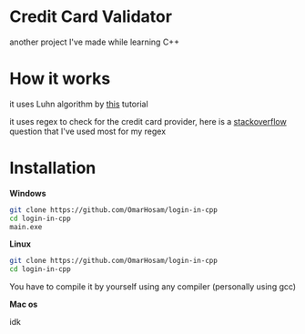 # Credit Card Validator
another project I've made while learning C++
# How it works
it uses Luhn algorithm by [this](https://www.geeksforgeeks.org/program-credit-card-number-validation/) tutorial

it uses regex to check for the credit card provider, here is a [stackoverflow](https://stackoverflow.com/questions/72768/how-do-you-detect-credit-card-type-based-on-number) question that I've used most for my regex
# Installation
**Windows**
```sh
git clone https://github.com/OmarHosam/login-in-cpp
cd login-in-cpp
main.exe
```
**Linux**
```sh
git clone https://github.com/OmarHosam/login-in-cpp
cd login-in-cpp
```
You have to compile it by yourself using any compiler (personally using gcc)

**Mac os**

idk